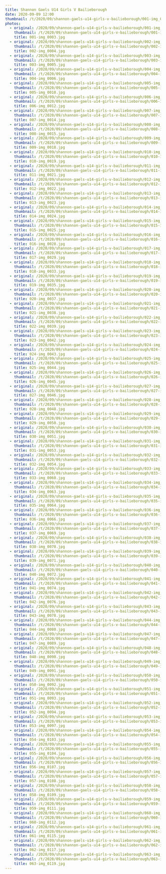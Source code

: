 ```yaml
---
title: Shannon Gaels U14 Girls V Bailieborough
date: 2020-09-09 12:00
thumbnail: /t/2020/09/shannon-gaels-u14-girls-v-bailieborough/001-img_0003.jpg
photos:
  - original: /2020/09/shannon-gaels-u14-girls-v-bailieborough/001-img_0003.jpg
    thumbnail: /t/2020/09/shannon-gaels-u14-girls-v-bailieborough/001-img_0003.jpg
    title: 001-img_0003.jpg
  - original: /2020/09/shannon-gaels-u14-girls-v-bailieborough/002-img_0004.jpg
    thumbnail: /t/2020/09/shannon-gaels-u14-girls-v-bailieborough/002-img_0004.jpg
    title: 002-img_0004.jpg
  - original: /2020/09/shannon-gaels-u14-girls-v-bailieborough/003-img_0005.jpg
    thumbnail: /t/2020/09/shannon-gaels-u14-girls-v-bailieborough/003-img_0005.jpg
    title: 003-img_0005.jpg
  - original: /2020/09/shannon-gaels-u14-girls-v-bailieborough/004-img_0006.jpg
    thumbnail: /t/2020/09/shannon-gaels-u14-girls-v-bailieborough/004-img_0006.jpg
    title: 004-img_0006.jpg
  - original: /2020/09/shannon-gaels-u14-girls-v-bailieborough/005-img_0010.jpg
    thumbnail: /t/2020/09/shannon-gaels-u14-girls-v-bailieborough/005-img_0010.jpg
    title: 005-img_0010.jpg
  - original: /2020/09/shannon-gaels-u14-girls-v-bailieborough/006-img_0012.jpg
    thumbnail: /t/2020/09/shannon-gaels-u14-girls-v-bailieborough/006-img_0012.jpg
    title: 006-img_0012.jpg
  - original: /2020/09/shannon-gaels-u14-girls-v-bailieborough/007-img_0014.jpg
    thumbnail: /t/2020/09/shannon-gaels-u14-girls-v-bailieborough/007-img_0014.jpg
    title: 007-img_0014.jpg
  - original: /2020/09/shannon-gaels-u14-girls-v-bailieborough/008-img_0015.jpg
    thumbnail: /t/2020/09/shannon-gaels-u14-girls-v-bailieborough/008-img_0015.jpg
    title: 008-img_0015.jpg
  - original: /2020/09/shannon-gaels-u14-girls-v-bailieborough/009-img_0018.jpg
    thumbnail: /t/2020/09/shannon-gaels-u14-girls-v-bailieborough/009-img_0018.jpg
    title: 009-img_0018.jpg
  - original: /2020/09/shannon-gaels-u14-girls-v-bailieborough/010-img_0019.jpg
    thumbnail: /t/2020/09/shannon-gaels-u14-girls-v-bailieborough/010-img_0019.jpg
    title: 010-img_0019.jpg
  - original: /2020/09/shannon-gaels-u14-girls-v-bailieborough/011-img_0021.jpg
    thumbnail: /t/2020/09/shannon-gaels-u14-girls-v-bailieborough/011-img_0021.jpg
    title: 011-img_0021.jpg
  - original: /2020/09/shannon-gaels-u14-girls-v-bailieborough/012-img_0022.jpg
    thumbnail: /t/2020/09/shannon-gaels-u14-girls-v-bailieborough/012-img_0022.jpg
    title: 012-img_0022.jpg
  - original: /2020/09/shannon-gaels-u14-girls-v-bailieborough/013-img_0023.jpg
    thumbnail: /t/2020/09/shannon-gaels-u14-girls-v-bailieborough/013-img_0023.jpg
    title: 013-img_0023.jpg
  - original: /2020/09/shannon-gaels-u14-girls-v-bailieborough/014-img_0024.jpg
    thumbnail: /t/2020/09/shannon-gaels-u14-girls-v-bailieborough/014-img_0024.jpg
    title: 014-img_0024.jpg
  - original: /2020/09/shannon-gaels-u14-girls-v-bailieborough/015-img_0025.jpg
    thumbnail: /t/2020/09/shannon-gaels-u14-girls-v-bailieborough/015-img_0025.jpg
    title: 015-img_0025.jpg
  - original: /2020/09/shannon-gaels-u14-girls-v-bailieborough/016-img_0028.jpg
    thumbnail: /t/2020/09/shannon-gaels-u14-girls-v-bailieborough/016-img_0028.jpg
    title: 016-img_0028.jpg
  - original: /2020/09/shannon-gaels-u14-girls-v-bailieborough/017-img_0029.jpg
    thumbnail: /t/2020/09/shannon-gaels-u14-girls-v-bailieborough/017-img_0029.jpg
    title: 017-img_0029.jpg
  - original: /2020/09/shannon-gaels-u14-girls-v-bailieborough/018-img_0033.jpg
    thumbnail: /t/2020/09/shannon-gaels-u14-girls-v-bailieborough/018-img_0033.jpg
    title: 018-img_0033.jpg
  - original: /2020/09/shannon-gaels-u14-girls-v-bailieborough/019-img_0035.jpg
    thumbnail: /t/2020/09/shannon-gaels-u14-girls-v-bailieborough/019-img_0035.jpg
    title: 019-img_0035.jpg
  - original: /2020/09/shannon-gaels-u14-girls-v-bailieborough/020-img_0037.jpg
    thumbnail: /t/2020/09/shannon-gaels-u14-girls-v-bailieborough/020-img_0037.jpg
    title: 020-img_0037.jpg
  - original: /2020/09/shannon-gaels-u14-girls-v-bailieborough/021-img_0038.jpg
    thumbnail: /t/2020/09/shannon-gaels-u14-girls-v-bailieborough/021-img_0038.jpg
    title: 021-img_0038.jpg
  - original: /2020/09/shannon-gaels-u14-girls-v-bailieborough/022-img_0039.jpg
    thumbnail: /t/2020/09/shannon-gaels-u14-girls-v-bailieborough/022-img_0039.jpg
    title: 022-img_0039.jpg
  - original: /2020/09/shannon-gaels-u14-girls-v-bailieborough/023-img_0042.jpg
    thumbnail: /t/2020/09/shannon-gaels-u14-girls-v-bailieborough/023-img_0042.jpg
    title: 023-img_0042.jpg
  - original: /2020/09/shannon-gaels-u14-girls-v-bailieborough/024-img_0043.jpg
    thumbnail: /t/2020/09/shannon-gaels-u14-girls-v-bailieborough/024-img_0043.jpg
    title: 024-img_0043.jpg
  - original: /2020/09/shannon-gaels-u14-girls-v-bailieborough/025-img_0044.jpg
    thumbnail: /t/2020/09/shannon-gaels-u14-girls-v-bailieborough/025-img_0044.jpg
    title: 025-img_0044.jpg
  - original: /2020/09/shannon-gaels-u14-girls-v-bailieborough/026-img_0045.jpg
    thumbnail: /t/2020/09/shannon-gaels-u14-girls-v-bailieborough/026-img_0045.jpg
    title: 026-img_0045.jpg
  - original: /2020/09/shannon-gaels-u14-girls-v-bailieborough/027-img_0046.jpg
    thumbnail: /t/2020/09/shannon-gaels-u14-girls-v-bailieborough/027-img_0046.jpg
    title: 027-img_0046.jpg
  - original: /2020/09/shannon-gaels-u14-girls-v-bailieborough/028-img_0048.jpg
    thumbnail: /t/2020/09/shannon-gaels-u14-girls-v-bailieborough/028-img_0048.jpg
    title: 028-img_0048.jpg
  - original: /2020/09/shannon-gaels-u14-girls-v-bailieborough/029-img_0050.jpg
    thumbnail: /t/2020/09/shannon-gaels-u14-girls-v-bailieborough/029-img_0050.jpg
    title: 029-img_0050.jpg
  - original: /2020/09/shannon-gaels-u14-girls-v-bailieborough/030-img_0051.jpg
    thumbnail: /t/2020/09/shannon-gaels-u14-girls-v-bailieborough/030-img_0051.jpg
    title: 030-img_0051.jpg
  - original: /2020/09/shannon-gaels-u14-girls-v-bailieborough/031-img_0053.jpg
    thumbnail: /t/2020/09/shannon-gaels-u14-girls-v-bailieborough/031-img_0053.jpg
    title: 031-img_0053.jpg
  - original: /2020/09/shannon-gaels-u14-girls-v-bailieborough/032-img_0054.jpg
    thumbnail: /t/2020/09/shannon-gaels-u14-girls-v-bailieborough/032-img_0054.jpg
    title: 032-img_0054.jpg
  - original: /2020/09/shannon-gaels-u14-girls-v-bailieborough/033-img_0060.jpg
    thumbnail: /t/2020/09/shannon-gaels-u14-girls-v-bailieborough/033-img_0060.jpg
    title: 033-img_0060.jpg
  - original: /2020/09/shannon-gaels-u14-girls-v-bailieborough/034-img_0063.jpg
    thumbnail: /t/2020/09/shannon-gaels-u14-girls-v-bailieborough/034-img_0063.jpg
    title: 034-img_0063.jpg
  - original: /2020/09/shannon-gaels-u14-girls-v-bailieborough/035-img_0064.jpg
    thumbnail: /t/2020/09/shannon-gaels-u14-girls-v-bailieborough/035-img_0064.jpg
    title: 035-img_0064.jpg
  - original: /2020/09/shannon-gaels-u14-girls-v-bailieborough/036-img_0066.jpg
    thumbnail: /t/2020/09/shannon-gaels-u14-girls-v-bailieborough/036-img_0066.jpg
    title: 036-img_0066.jpg
  - original: /2020/09/shannon-gaels-u14-girls-v-bailieborough/037-img_0069.jpg
    thumbnail: /t/2020/09/shannon-gaels-u14-girls-v-bailieborough/037-img_0069.jpg
    title: 037-img_0069.jpg
  - original: /2020/09/shannon-gaels-u14-girls-v-bailieborough/038-img_0070.jpg
    thumbnail: /t/2020/09/shannon-gaels-u14-girls-v-bailieborough/038-img_0070.jpg
    title: 038-img_0070.jpg
  - original: /2020/09/shannon-gaels-u14-girls-v-bailieborough/039-img_0071.jpg
    thumbnail: /t/2020/09/shannon-gaels-u14-girls-v-bailieborough/039-img_0071.jpg
    title: 039-img_0071.jpg
  - original: /2020/09/shannon-gaels-u14-girls-v-bailieborough/040-img_0072.jpg
    thumbnail: /t/2020/09/shannon-gaels-u14-girls-v-bailieborough/040-img_0072.jpg
    title: 040-img_0072.jpg
  - original: /2020/09/shannon-gaels-u14-girls-v-bailieborough/041-img_0074.jpg
    thumbnail: /t/2020/09/shannon-gaels-u14-girls-v-bailieborough/041-img_0074.jpg
    title: 041-img_0074.jpg
  - original: /2020/09/shannon-gaels-u14-girls-v-bailieborough/042-img_0076.jpg
    thumbnail: /t/2020/09/shannon-gaels-u14-girls-v-bailieborough/042-img_0076.jpg
    title: 042-img_0076.jpg
  - original: /2020/09/shannon-gaels-u14-girls-v-bailieborough/043-img_0078.jpg
    thumbnail: /t/2020/09/shannon-gaels-u14-girls-v-bailieborough/043-img_0078.jpg
    title: 043-img_0078.jpg
  - original: /2020/09/shannon-gaels-u14-girls-v-bailieborough/044-img_0080.jpg
    thumbnail: /t/2020/09/shannon-gaels-u14-girls-v-bailieborough/044-img_0080.jpg
    title: 044-img_0080.jpg
  - original: /2020/09/shannon-gaels-u14-girls-v-bailieborough/047-img_0089.jpg
    thumbnail: /t/2020/09/shannon-gaels-u14-girls-v-bailieborough/047-img_0089.jpg
    title: 047-img_0089.jpg
  - original: /2020/09/shannon-gaels-u14-girls-v-bailieborough/048-img_0090.jpg
    thumbnail: /t/2020/09/shannon-gaels-u14-girls-v-bailieborough/048-img_0090.jpg
    title: 048-img_0090.jpg
  - original: /2020/09/shannon-gaels-u14-girls-v-bailieborough/049-img_0091.jpg
    thumbnail: /t/2020/09/shannon-gaels-u14-girls-v-bailieborough/049-img_0091.jpg
    title: 049-img_0091.jpg
  - original: /2020/09/shannon-gaels-u14-girls-v-bailieborough/050-img_0092.jpg
    thumbnail: /t/2020/09/shannon-gaels-u14-girls-v-bailieborough/050-img_0092.jpg
    title: 050-img_0092.jpg
  - original: /2020/09/shannon-gaels-u14-girls-v-bailieborough/051-img_0093.jpg
    thumbnail: /t/2020/09/shannon-gaels-u14-girls-v-bailieborough/051-img_0093.jpg
    title: 051-img_0093.jpg
  - original: /2020/09/shannon-gaels-u14-girls-v-bailieborough/052-img_0094.jpg
    thumbnail: /t/2020/09/shannon-gaels-u14-girls-v-bailieborough/052-img_0094.jpg
    title: 052-img_0094.jpg
  - original: /2020/09/shannon-gaels-u14-girls-v-bailieborough/053-img_0097.jpg
    thumbnail: /t/2020/09/shannon-gaels-u14-girls-v-bailieborough/053-img_0097.jpg
    title: 053-img_0097.jpg
  - original: /2020/09/shannon-gaels-u14-girls-v-bailieborough/054-img_0103.jpg
    thumbnail: /t/2020/09/shannon-gaels-u14-girls-v-bailieborough/054-img_0103.jpg
    title: 054-img_0103.jpg
  - original: /2020/09/shannon-gaels-u14-girls-v-bailieborough/055-img_0104.jpg
    thumbnail: /t/2020/09/shannon-gaels-u14-girls-v-bailieborough/055-img_0104.jpg
    title: 055-img_0104.jpg
  - original: /2020/09/shannon-gaels-u14-girls-v-bailieborough/056-img_0107.jpg
    thumbnail: /t/2020/09/shannon-gaels-u14-girls-v-bailieborough/056-img_0107.jpg
    title: 056-img_0107.jpg
  - original: /2020/09/shannon-gaels-u14-girls-v-bailieborough/057-img_0108.jpg
    thumbnail: /t/2020/09/shannon-gaels-u14-girls-v-bailieborough/057-img_0108.jpg
    title: 057-img_0108.jpg
  - original: /2020/09/shannon-gaels-u14-girls-v-bailieborough/058-img_0109.jpg
    thumbnail: /t/2020/09/shannon-gaels-u14-girls-v-bailieborough/058-img_0109.jpg
    title: 058-img_0109.jpg
  - original: /2020/09/shannon-gaels-u14-girls-v-bailieborough/059-img_0111.jpg
    thumbnail: /t/2020/09/shannon-gaels-u14-girls-v-bailieborough/059-img_0111.jpg
    title: 059-img_0111.jpg
  - original: /2020/09/shannon-gaels-u14-girls-v-bailieborough/060-img_0112.jpg
    thumbnail: /t/2020/09/shannon-gaels-u14-girls-v-bailieborough/060-img_0112.jpg
    title: 060-img_0112.jpg
  - original: /2020/09/shannon-gaels-u14-girls-v-bailieborough/061-img_0115.jpg
    thumbnail: /t/2020/09/shannon-gaels-u14-girls-v-bailieborough/061-img_0115.jpg
    title: 061-img_0115.jpg
  - original: /2020/09/shannon-gaels-u14-girls-v-bailieborough/062-img_0117.jpg
    thumbnail: /t/2020/09/shannon-gaels-u14-girls-v-bailieborough/062-img_0117.jpg
    title: 062-img_0117.jpg
  - original: /2020/09/shannon-gaels-u14-girls-v-bailieborough/063-img_0119.jpg
    thumbnail: /t/2020/09/shannon-gaels-u14-girls-v-bailieborough/063-img_0119.jpg
    title: 063-img_0119.jpg
---
```

